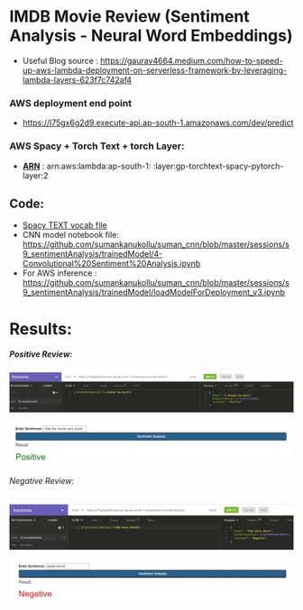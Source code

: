 # IMDB Movie Review (Sentiment Analysis - Neural Word Embeddings)

* Useful Blog source : https://gaurav4664.medium.com/how-to-speed-up-aws-lambda-deployment-on-serverless-framework-by-leveraging-lambda-layers-623f7c742af4

### AWS deployment end point

* https://l75gx6g2d9.execute-api.ap-south-1.amazonaws.com/dev/predict

### AWS Spacy + Torch Text + torch Layer:

* **<u>ARN</u>** : arn:aws:lambda:ap-south-1:    :layer:gp-torchtext-spacy-pytorch-layer:2 

## Code:

* [Spacy TEXT vocab file](https://drive.google.com/file/d/1-8uwkwMq8KMW4yv78YrrN5_c3ZqmANz2/view?usp=sharing)
* CNN model notebook file: https://github.com/sumankanukollu/suman_cnn/blob/master/sessions/s9_sentimentAnalysis/trainedModel/4-Convolutional%20Sentiment%20Analysis.ipynb
* For AWS inference : https://github.com/sumankanukollu/suman_cnn/blob/master/sessions/s9_sentimentAnalysis/trainedModel/loadModelForDeployment_v3.ipynb

# Results:

##### Positive Review:

![positive](https://github.com/sumankanukollu/suman_cnn/blob/master/sessions/s9_sentimentAnalysis/snippets/s9_possitiveReview.JPG)

![htmlpos](https://github.com/sumankanukollu/suman_cnn/blob/master/sessions/s9_sentimentAnalysis/snippets/positive.png)

###### Negative Review:

![negative](https://github.com/sumankanukollu/suman_cnn/blob/master/sessions/s9_sentimentAnalysis/snippets/s9_negativeReview.JPG)

![htmlneg](https://github.com/sumankanukollu/suman_cnn/blob/master/sessions/s9_sentimentAnalysis/snippets/Negative.png)
